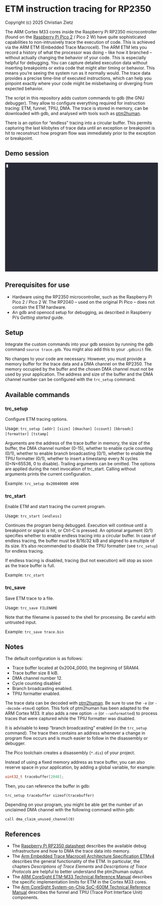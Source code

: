 # ETM instruction tracing for RP2350

Copyright (c) 2025 Christian Zietz

The ARM Cortex M33 cores inside the Raspberry Pi RP2350 microcontroller (found on the [Raspberry Pi Pico 2](https://www.raspberrypi.com/products/raspberry-pi-pico-2/) / Pico 2 W) have quite sophisticated capabilities to non-intrusively trace the execution of code. This is achieved via the ARM ETM (Embedded Trace Macrocell). The ARM ETM lets you record a history of what the processor was doing – like how it branched – without actually changing the behavior of your code. This is especially helpful for debugging. You can capture detailed execution data without inserting breakpoints or extra code that might alter timing or behavior. This means you’re seeing the system run as it normally would. The trace data provides a precise time-line of  executed instructions, which can help you pinpoint exactly where your  code might be misbehaving or diverging from expected behavior.

The script in this repository adds custom commands to gdb (the GNU debugger). They allow to configure everything required for instruction tracing: ETM, funnel, TPIU, DMA. The trace is stored in memory, can be downloaded with gdb, and analysed with tools such as [ptm2human](https://github.com/czietz/ptm2human/).

There is an option for “endless” tracing into a circular buffer. This permits capturing the last kilobytes of trace data until an exception or breakpoint is hit to reconstruct how program flow was immediately prior to the exception or breakpoint.

## Demo session

![Animated demo session](./img/demo4.gif)

## Prerequisites for use

* Hardware using the RP2350 microcontroller, such as the Raspberry Pi Pico 2 / Pico 2 W. The RP2040 – used on the original Pi Pico – does not contain the ETM hardware.
* An gdb and openocd setup for debugging, as described in Raspberry Pi’s _Getting started_ guide.

## Setup

Integrate the custom commands into your gdb session by running the gdb command `source trace.gdb`. You might also add this to your `.gdbinit` file.

No changes to your code are necessary. However, you must provide a memory buffer for the trace data and a DMA channel on the RP2350. The memory occupied by the buffer and the chosen DMA channel must not be used by your application. The address and size of the buffer and the DMA channel number can be configured with the `trc_setup`  command.

## Available commands

### trc_setup

Configure ETM tracing options.

Usage: `trc_setup [addr] [size] [dmachan] [ccount] [bbroadc] [formatter] [tstamp]`

Arguments are the address of the trace buffer in memory, the size of the buffer, the DMA channel number (0-15), whether to enable cycle counting (0/1), whether to enable branch broadcasting (0/1), whether to enable the TPIU formatter (0/1), whether to insert a timestamp every N cycles (0<N<65536, 0 to disable). Trailing arguments can be omitted. The options are applied during the next invocation of trc_start. Calling without arguments prints the current configuration.

Example: `trc_setup 0x20040000 4096`

### trc_start

Enable ETM and start tracing the current program.

Usage: `trc_start [endless]`

Continues the program being debugged. Execution will continue until a breakpoint or signal is hit, or Ctrl-C is pressed. An optional argument (0/1) specifies whether to enable endless tracing into a circular buffer. In case of endless tracing, the buffer must be 8/16/32 kiB and aligned to a multiple of its size. It’s also recommended to disable the TPIU formatter (see `trc_setup`) for endless tracing.

If endless tracing is disabled, tracing (but not execution) will stop as soon as the trace buffer is full.

Example: `trc_start`

### trc_save

Save ETM trace to a file.

Usage: `trc_save FILENAME`

Note that the filename is passed to the shell for processing. Be careful with untrusted input.

Example: `trc_save trace.bin`

## Notes

The default configuration is as follows:

* Trace buffer located at 0x2004_0000, the beginning of SRAM4.
* Trace buffer size 8 kiB.
* DMA channel number 12.
* Cycle counting disabled
* Branch broadcasting enabled.
* TPIU formatter enabled.

The trace data can be decoded with [ptm2human](https://github.com/czietz/ptm2human/). Be sure to use the `-e` (or `--decode-etmv4`) option. This fork of ptm2human has been adapted to the ARM Cortex M33. It also adds a new option `-n` (or `--unformatted`) to process traces that were captured while the TPIU formatter was disabled.

It is advisable to keep “branch broadcasting” enabled (in the `trc_setup` command). The trace then contains an address whenever a change in program flow occurs and is much easier to follow in the disassembly or debugger.

The Pico toolchain creates a disassembly (`*.dis`) of your project.

Instead of using a fixed memory address as trace buffer, you can also reserve space in your application, by adding a global variable, for example:

```c
uint32_t tracebuffer[2048];
```

Then, you can reference the buffer in gdb:

```
trc_setup tracebuffer sizeof(tracebuffer)
```

Depending on your program, you might be able get the number of an unclaimed DMA channel with the following command within gdb:

```
call dma_claim_unused_channel(0)
```

## References

* The [Raspberry Pi RP2350 datasheet](https://datasheets.raspberrypi.com/rp2350/rp2350-datasheet.pdf) describes the available debug infrastructure and how to DMA the trace data into memory.
* The [Arm Embedded Trace Macrocell Architecture Specification ETMv4](https://developer.arm.com/documentation/ihi0064/latest/) describes the general functionality of the ETM. In particular, the chapters _Descriptions of Trace Elements_ and _Descriptions of Trace Protocols_ are helpful to better understand the ptm2human output.
* The [ARM CoreSight ETM-M33 Technical Reference Manual](https://developer.arm.com/documentation/100232/latest/) describes the specific implementation limits for ETM in the Cortex M33 cores.
* The [Arm CoreSight System-on-Chip SoC-600M Technical Reference Manual](https://developer.arm.com/documentation/100806/latest/) describes the funnel and TPIU (Trace Port Interface Unit) components.
